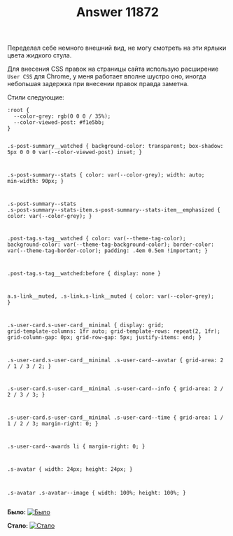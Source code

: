 ﻿---
title: "Answer 11872"
se.owner.user_id: 441282
se.owner.display_name: "Pilaton"
se.owner.link: "https://ru.meta.stackoverflow.com/users/441282/pilaton"
se.answer_id: 11872
se.question_id: 11866
se.post_type: answer
se.is_accepted: False
---
<p>Переделал себе немного внешний вид, не могу смотреть на эти ярлыки цвета жидкого стула.</p>
<p>Для внесения CSS правок на страницы сайта использую расширение <code>User CSS</code> для Chrome, у меня работает вполне шустро оно, иногда небольшая задержка при внесении правок правда заметна.</p>
<p>Стили следующие:</p>
<pre class="lang-css prettyprint-override"><code>:root {
  --color-grey: rgb(0 0 0 / 35%);
  --color-viewed-post: #f1e5bb;
}

.s-post-summary__watched {
  background-color: transparent;
  box-shadow: 5px 0 0 0 var(--color-viewed-post) inset;
}

.s-post-summary--stats {
  color: var(--color-grey);
  width: auto;
  min-width: 90px;
}

.s-post-summary--stats .s-post-summary--stats-item.s-post-summary--stats-item__emphasized {
  color: var(--color-grey);
}

.post-tag.s-tag__watched {
  color: var(--theme-tag-color);
  background-color: var(--theme-tag-background-color);
  border-color: var(--theme-tag-border-color);
  padding: .4em 0.5em !important;
}

.post-tag.s-tag__watched:before {
  display: none
}

a.s-link__muted,
.s-link.s-link__muted {
  color: var(--color-grey);
}

.s-user-card.s-user-card__minimal {
  display: grid;
  grid-template-columns: 1fr auto;
  grid-template-rows: repeat(2, 1fr);
  grid-column-gap: 0px;
  grid-row-gap: 5px;
  justify-items: end;
}

.s-user-card.s-user-card__minimal .s-user-card--avatar {
  grid-area: 2 / 1 / 3 / 2;
}

.s-user-card.s-user-card__minimal .s-user-card--info {
  grid-area: 2 / 2 / 3 / 3;
}

.s-user-card.s-user-card__minimal .s-user-card--time {
  grid-area: 1 / 1 / 2 / 3;
  margin-right: 0;
}

.s-user-card--awards li {
  margin-right: 0;
}

.s-avatar {
  width: 24px;
  height: 24px;
}

.s-avatar .s-avatar--image {
  width: 100%;
  height: 100%;
}
</code></pre>
<p><strong>Было:</strong>
<a href="https://i.stack.imgur.com/T8nsF.jpg" rel="nofollow noreferrer"><img src="https://i.stack.imgur.com/T8nsF.jpg" alt="Было" /></a></p>
<p><strong>Стало:</strong>
<a href="https://i.stack.imgur.com/z30b6.jpg" rel="nofollow noreferrer"><img src="https://i.stack.imgur.com/z30b6.jpg" alt="Стало" /></a></p>

